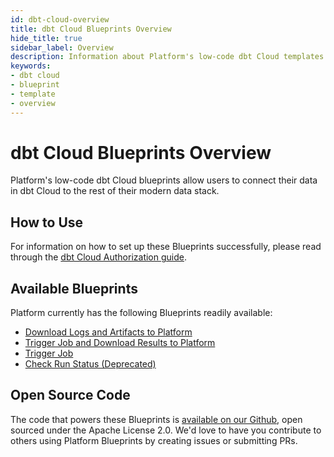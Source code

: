 ```yaml
---
id: dbt-cloud-overview
title: dbt Cloud Blueprints Overview
hide_title: true
sidebar_label: Overview
description: Information about Platform's low-code dbt Cloud templates.
keywords:
- dbt cloud
- blueprint
- template
- overview
---
```


# dbt Cloud Blueprints Overview

Platform's low-code dbt Cloud blueprints allow users to connect their data in dbt Cloud to the rest of their modern data stack.


## How to Use
For information on how to set up these Blueprints successfully, please read through the [dbt Cloud Authorization guide](dbt-cloud-authorization.md).


## Available Blueprints
Platform currently has the following Blueprints readily available:

- [Download Logs and Artifacts to Platform](dbt-cloud-download-logs-and-artifacts.md)
- [Trigger Job and Download Results to Platform](dbt-cloud-trigger-job-and-download-results-to-shipyard.md)
- [Trigger Job](dbt-cloud-trigger-job.md)
- [Check Run Status (Deprecated)](dbt-cloud-check-run-status.md)

## Open Source Code
The code that powers these Blueprints is [available on our Github](https://github.com/shipyardapp/shipyard-blueprints/tree/main/shipyard_blueprints/dbt), open sourced under the Apache License 2.0. We'd love to have you contribute to others using Platform Blueprints by creating issues or submitting PRs.
